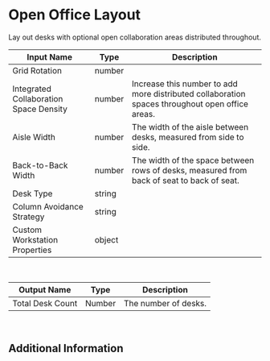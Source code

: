 

# Open Office Layout

Lay out desks with optional open collaboration areas distributed throughout.

|Input Name|Type|Description|
|---|---|---|
|Grid Rotation|number||
|Integrated Collaboration Space Density|number|Increase this number to add more distributed collaboration spaces throughout open office areas.|
|Aisle Width|number|The width of the aisle between desks, measured from side to side.|
|Back-to-Back Width|number|The width of the space between rows of desks, measured from back of seat to back of seat.|
|Desk Type|string||
|Column Avoidance Strategy|string||
|Custom Workstation Properties|object||


<br>

|Output Name|Type|Description|
|---|---|---|
|Total Desk Count|Number|The number of desks.|


<br>

## Additional Information


